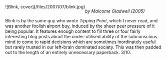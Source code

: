 <!--
.. title: Blink: The Power of Thinking Without Thinking
.. slug: blink
.. date: 2007-07-22 00:11:08-05:00
.. tags: media,books,non-fiction,cognition
.. type: text
-->

<span style="float: left">
![Blink, cover](/files/2007/07/blink.jpg)
</span>

*by Malcome Gladwell (2005)*

Blink is by the same guy who wrote *Tipping Point*, which I never read,
and was another foolish airport buy, induced by the sheer peer pressure
of it being popular. It features enough content to fill three or four
fairly interesting blog posts about the under-utilised ability of the
subconscious mind to come to rapid decisions which are sometimes
inordinately useful but rarely trusted in our left-brain dominated
society. This was then padded out to the length of an entirely
unnecessary paperback. 3/10.

<br style="clear: both" />

